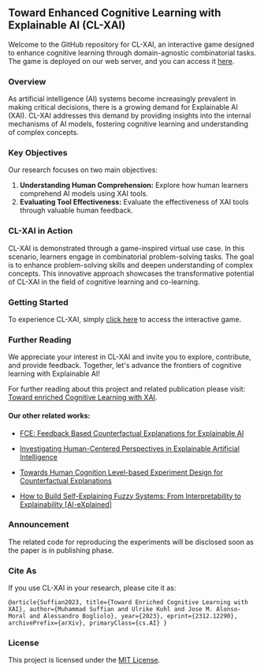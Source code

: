 ## Toward Enhanced Cognitive Learning with Explainable AI (CL-XAI)

Welcome to the GitHub repository for CL-XAI, an interactive game designed to enhance cognitive learning through domain-agnostic combinatorial tasks. The game is deployed on our web server, and you can access it [here](http://85.235.144.146:8888/index.html).

### Overview

As artificial intelligence (AI) systems become increasingly prevalent in making critical decisions, there is a growing demand for Explainable AI (XAI). CL-XAI addresses this demand by providing insights into the internal mechanisms of AI models, fostering cognitive learning and understanding of complex concepts.

### Key Objectives

Our research focuses on two main objectives:

1. **Understanding Human Comprehension:** Explore how human learners comprehend AI models using XAI tools.
2. **Evaluating Tool Effectiveness:** Evaluate the effectiveness of XAI tools through valuable human feedback.

### CL-XAI in Action

CL-XAI is demonstrated through a game-inspired virtual use case. In this scenario, learners engage in combinatorial problem-solving tasks. The goal is to enhance problem-solving skills and deepen understanding of complex concepts. This innovative approach showcases the transformative potential of CL-XAI in the field of cognitive learning and co-learning.

### Getting Started

To experience CL-XAI, simply [click here](http://85.235.144.146:8888/index.html) to access the interactive game.

### Further Reading

We appreciate your interest in CL-XAI and invite you to explore, contribute, and provide feedback. Together, let's advance the frontiers of cognitive learning with Explainable AI!

For further reading about this project and related publication please visit:
[Toward enriched Cognitive Learning with XAI](https://arxiv.org/abs/2312.12290).

#### Our other related works:
- [FCE: Feedback Based Counterfactual Explanations for Explainable AI](https://ieeexplore.ieee.org/document/9819899)
  
- [Investigating Human-Centered Perspectives in Explainable Artificial Intelligence](https://ceur-ws.org/Vol-3518/paper4.pdf)
  
- [Towards Human Cognition Level-based Experiment Design for Counterfactual Explanations](https://ieeexplore.ieee.org/abstract/document/9994203)
  
- [How to Build Self-Explaining Fuzzy Systems: From Interpretability to Explainability [AI-eXplained]](https://ieeexplore.ieee.org/document/10384509/references#references)

### Announcement
The related code for reproducing the experiments will be disclosed soon as the paper is in publishing phase.

### Cite As

If you use CL-XAI in your research, please cite it as:

``
@article{Suffian2023,
  title={Toward Enriched Cognitive Learning with XAI},
  author={Muhammad Suffian and Ulrike Kuhl and Jose M. Alonso-Moral and Alessandro Bogliolo},
  year={2023},
  eprint={2312.12290},
  archivePrefix={arXiv},
  primaryClass={cs.AI}
}
``

### License

This project is licensed under the [MIT License](LICENSE).


